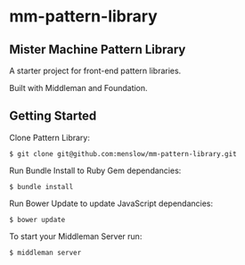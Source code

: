 mm-pattern-library
==================

## Mister Machine Pattern Library

A starter project for front-end pattern libraries.

Built with Middleman and Foundation.

## Getting Started

Clone Pattern Library:

`$ git clone git@github.com:menslow/mm-pattern-library.git`

Run Bundle Install to Ruby Gem dependancies:

`$ bundle install` 

Run Bower Update to update JavaScript dependancies:

`$ bower update`

To start your Middleman Server run:

`$ middleman server`